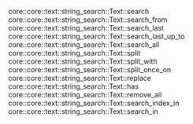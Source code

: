 core::core::text::string_search::Text::search
core::core::text::string_search::Text::search_from
core::core::text::string_search::Text::search_last
core::core::text::string_search::Text::search_last_up_to
core::core::text::string_search::Text::search_all
core::core::text::string_search::Text::split
core::core::text::string_search::Text::split_with
core::core::text::string_search::Text::split_once_on
core::core::text::string_search::Text::replace
core::core::text::string_search::Text::has
core::core::text::string_search::Text::remove_all
core::core::text::string_search::Text::search_index_in
core::core::text::string_search::Text::search_in